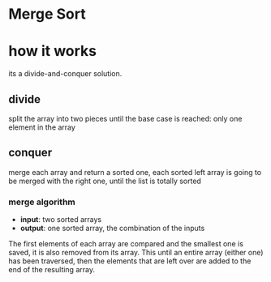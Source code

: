 # Merge Sort

# how it works
its a divide-and-conquer solution.

## divide
split the array into two pieces until the base case is reached: only one element in the array

## conquer
merge each array and return a sorted one, each sorted left array is going to be merged with the right one, until the list is totally sorted

### merge algorithm
- **input**: two sorted arrays
- **output**: one sorted array, the combination of the inputs
  
The first elements of each array are compared and the smallest one is saved, it is also removed from its array. This until an entire array (either one) has been traversed, then the elements that are left over are added to the end of the resulting array.
